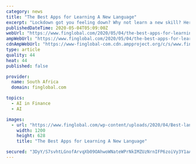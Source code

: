 ```yaml
---
category: news
title: "The Best Apps for Learning A New Language"
excerpt: "Lockdown got you feeling down? Why not learn a new skill? Here are our best tips for making the most of learning a new language, and some apps to get you headed in the right direction."
publishedDateTime: 2020-05-04T05:09:00Z
webUrl: "https://www.finglobal.com/2020/05/04/the-best-apps-for-learning-a-new-language/"
ampWebUrl: "https://www.finglobal.com/2020/05/04/the-best-apps-for-learning-a-new-language/amp/"
cdnAmpWebUrl: "https://www-finglobal-com.cdn.ampproject.org/c/s/www.finglobal.com/2020/05/04/the-best-apps-for-learning-a-new-language/amp/"
type: article
quality: 44
heat: 44
published: false

provider:
  name: South Africa
  domain: finglobal.com

topics:
  - AI in Finance
  - AI

images:
  - url: "https://www.finglobal.com/wp-content/uploads/2020/04/Best-language-learning-apps.jpg"
    width: 1200
    height: 628
    title: "The Best Apps for Learning A New Language"

secured: "3DyY/S7svhtLGnofArvqXb09OAhwoWNateWPrNkIMZUzNrnIFP6zoiVy3Y1aAahyuKCtiBcYJ+AeSET6Epj+K2RWkWMYYxtPYvANpAhx6b9NH9T4BACVV010tSW+Rb63aMjzSKDGMp0shTCfgs1j6emXGRMA6+Gqjb0+NgYKxWq4ie1fmedU4MmDt2lAAH2J1c6DEufCEPjsdZr/4scTPurjLlZ+HUGrwn2TYjcNj1dQF+w0Lz866FoYD6IRxiuZXOGID0fiuE0rN0V+60FSAVhix9PYqYy8Vlg04D8M2iDUEg3OBO6W21MJMPFzbPXa;w9fm4N5QQOHl6kmRBmyLvQ=="
---
```


